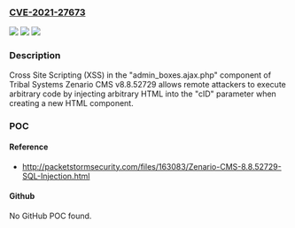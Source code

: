 ### [CVE-2021-27673](https://cve.mitre.org/cgi-bin/cvename.cgi?name=CVE-2021-27673)
![](https://img.shields.io/static/v1?label=Product&message=n%2Fa&color=blue)
![](https://img.shields.io/static/v1?label=Version&message=n%2Fa&color=blue)
![](https://img.shields.io/static/v1?label=Vulnerability&message=n%2Fa&color=brighgreen)

### Description

Cross Site Scripting (XSS) in the "admin_boxes.ajax.php" component of Tribal Systems Zenario CMS v8.8.52729 allows remote attackers to execute arbitrary code by injecting arbitrary HTML into the "cID" parameter when creating a new HTML component.

### POC

#### Reference
- http://packetstormsecurity.com/files/163083/Zenario-CMS-8.8.52729-SQL-Injection.html

#### Github
No GitHub POC found.

